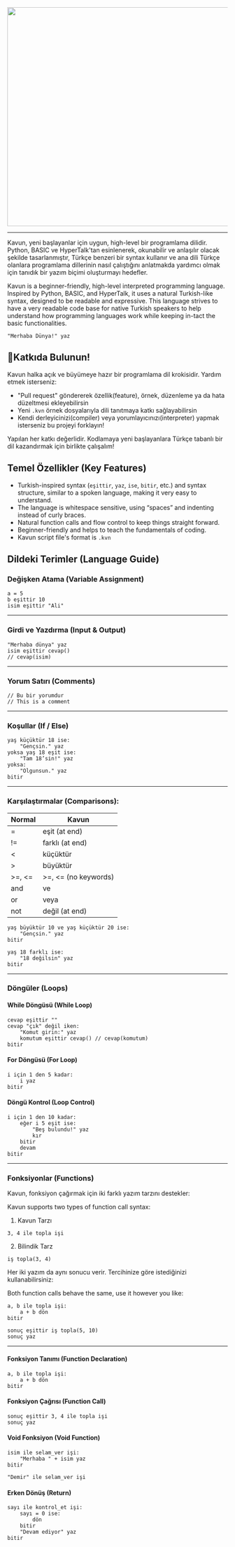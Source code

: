 <div align="center">
<img width="1500" height="500" alt="KavunBanner" src="https://github.com/user-attachments/assets/e5aa6518-dfac-4bdf-9242-29ca01d355c2" />
</div>

---

Kavun, yeni başlayanlar için uygun, high-level bir programlama dilidir. Python, BASIC ve HyperTalk'tan esinlenerek, okunabilir ve anlaşılır olacak şekilde tasarlanmıştır, Türkçe benzeri bir syntax kullanır ve ana dili Türkçe olanlara programlama dillerinin nasıl çalıştığını anlatmakda yardımcı olmak için tanıdık bir yazım biçimi oluşturmayı hedefler.

Kavun is a beginner-friendly, high-level interpreted programming language. Inspired by Python, BASIC, and HyperTalk, it uses a natural Turkish-like syntax, designed to be readable and expressive. This language strives to have a very readable code base for native Turkish speakers to help understand how programming languages work while keeping in-tact the basic functionalities.
```kavun
"Merhaba Dünya!" yaz
```
## 🍈Katkıda Bulunun!

Kavun halka açık ve büyümeye hazır bir programlama dil krokisidir. Yardım etmek isterseniz:

- "Pull request" göndererek özellik(feature), örnek, düzenleme ya da hata düzeltmesi ekleyebilirsin
- Yeni `.kvn` örnek dosyalarıyla dili tanıtmaya katkı sağlayabilirsin
- Kendi derleyicinizi(compiler) veya yorumlayıcınızı(interpreter) yapmak isterseniz bu projeyi forklayın!

Yapılan her katkı değerlidir. Kodlamaya yeni başlayanlara Türkçe tabanlı bir dil kazandırmak için birlikte çalışalım!

## Temel Özellikler (Key Features)

- Turkish-inspired syntax (`eşittir`, `yaz`, `ise`, `bitir`, etc.) and syntax structure, similar to a spoken language, making it very easy to understand.
- The language is whitespace sensitive, using “spaces” and indenting instead of curly braces.
- Natural function calls and flow control to keep things straight forward.
- Beginner-friendly and helps to teach the fundamentals of coding.
- Kavun script file's format is `.kvn`

## Dildeki Terimler (Language Guide)

### Değişken Atama (Variable Assignment)

```kavun
a = 5
b eşittir 10
isim eşittir "Ali"
```
---
### Girdi ve Yazdırma (Input & Output)

```kavun
"Merhaba dünya" yaz
isim eşittir cevap()
// cevap(isim)
```
---
### Yorum Satırı (Comments)

```kavun
// Bu bir yorumdur
// This is a comment
```
---
### Koşullar (If / Else)

```kavun
yaş küçüktür 18 ise:
    "Gençsin." yaz
yoksa yaş 18 eşit ise:
    "Tam 18’sin!" yaz
yoksa:
    "Olgunsun." yaz
bitir
```
---
### Karşılaştırmalar (Comparisons):

| Normal         | Kavun               |
|----------------|---------------------|
| =              | eşit (at end)       |
| !=             | farklı (at end)     |
| <              | küçüktür            |
| >              | büyüktür            |
| >=, <=         | >=, <= (no keywords)|
| and            | ve                  |
| or             | veya                |
| not            | değil (at end)      |



```kavun
yaş büyüktür 10 ve yaş küçüktür 20 ise:
    "Gençsin." yaz
bitir

yaş 18 farklı ise:
    "18 değilsin" yaz
bitir
```
---
### Döngüler (Loops)

#### While Döngüsü (While Loop)

```kavun
cevap eşittir ""
cevap "çık" değil iken:
    "Komut girin:" yaz
    komutum eşittir cevap() // cevap(komutum)
bitir
```

#### For Döngüsü (For Loop)

```kavun
i için 1 den 5 kadar:
    i yaz
bitir
```

#### Döngü Kontrol (Loop Control)

```kavun
i için 1 den 10 kadar:
    eğer i 5 eşit ise:
        "Beş bulundu!" yaz
        kır
    bitir
    devam
bitir
```
---
### Fonksiyonlar (Functions)
Kavun, fonksiyon çağırmak için iki farklı yazım tarzını destekler:

Kavun supports two types of function call syntax:
1. Kavun Tarzı
```
3, 4 ile topla işi
```
2. Bilindik Tarz
```
iş topla(3, 4)
```
Her iki yazım da aynı sonucu verir. Tercihinize göre istediğinizi kullanabilirsiniz:

Both function calls behave the same, use it however you like:
```
a, b ile topla işi:
    a + b dön
bitir

sonuç eşittir iş topla(5, 10)
sonuç yaz
```
---
#### Fonksiyon Tanımı (Function Declaration)

```kavun
a, b ile topla işi:
    a + b dön
bitir
```

#### Fonksiyon Çağrısı (Function Call)

```kavun
sonuç eşittir 3, 4 ile topla işi
sonuç yaz
```

#### Void Fonksiyon (Void Function)

```kavun
isim ile selam_ver işi:
    "Merhaba " + isim yaz
bitir

"Demir" ile selam_ver işi
```

#### Erken Dönüş (Return)
```kavun
sayı ile kontrol_et işi:
    sayı = 0 ise:
        dön
    bitir
    "Devam ediyor" yaz
bitir
```
